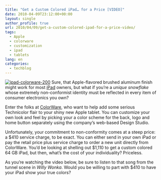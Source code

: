 ```yaml
---
title: "Get a Custom Colored iPad… for a Price [VIDEO]"
date: 2010-04-09T23:12:00+00:00
layout: single
author_profile: true
url: 2010/04/09/get-a-custom-colored-ipad-for-a-price-video/
tags:
  - Apple
  - colorware
  - customization
  - ipad
  - tablets
lang: en
categories: 
  - techblog
---
```

[![ipad-colorware-200](http://lh6.ggpht.com/_vaUVXcmC3OI/S7-tWOOa0_I/AAAAAAAAB34/1N_SpD1o318/ipad-colorware-260_thumb%5B2%5D.jpg?imgmax=800 "ipad-colorware-200")](http://lh5.ggpht.com/_vaUVXcmC3OI/S7-tUBUxjHI/AAAAAAAAB30/l1HsiTiXjzQ/s1600-h/ipad-colorware-260%5B4%5D.jpg) Sure, that Apple-flavored brushed aluminum finish might work for most [iPad](http://mashable.com/2010/01/27/ipad/) owners, but what if you’re a _unique snowflake_ whose extremely non-conformist identity must be reflected in every item of consumer electronics you own? 

Enter the folks at [ColorWare](http://www.colorwarepc.com/p-228-ipad.aspx), who want to help add some serious Technicolor flair to your shiny new Apple tablet. You can customize your own look and feel by picking your a color scheme for the back, logo and home button separately using the company’s web-based Design Studio. 

Unfortunately, your commitment to non-conformity comes at a steep price: a $410 service charge, to be exact. You can either send in your own iPad or pay the retail price plus service charge to order a new unit directly from ColorWare. You’d be looking at shelling out $1,110 to get a custom colored 64 GB iPad, but then, what’s the cost of your individuality? Priceless. 

As you’re watching the video below, be sure to listen to that song from the tunnel scene in _Willy Wonka_. Would you be willing to part with $410 to have your iPad show your true colors?